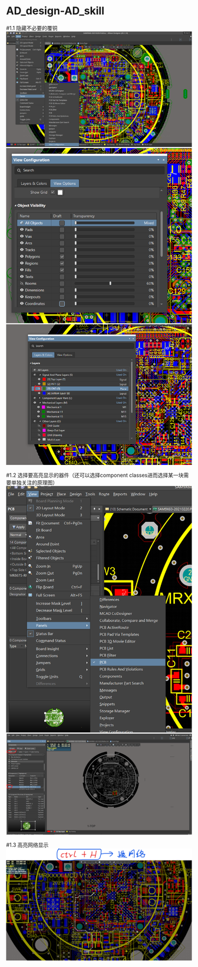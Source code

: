 # AD_design-AD_skill
#1.1 隐藏不必要的覆铜
![image](https://github.com/yuchengstudio/AD_design-AD_skill/blob/main/reference/AD_check_001.png)
![image](https://github.com/yuchengstudio/AD_design-AD_skill/blob/main/reference/AD_check_002.png)
![image](https://github.com/yuchengstudio/AD_design-AD_skill/blob/main/reference/AD_check_003.png)

#1.2 选择要高亮显示的器件（还可以选择component classes进而选择某一块需要单独关注的原理图）
![image](https://github.com/yuchengstudio/AD_design-AD_skill/blob/main/reference/AD_check_004.png)
![image](https://github.com/yuchengstudio/AD_design-AD_skill/blob/main/reference/AD_check_005.png)

#1.3 高亮网络显示
![image](https://github.com/yuchengstudio/AD_design-AD_skill/blob/main/reference/AD_check_006.png)
